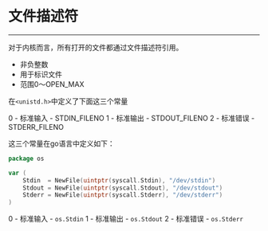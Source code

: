 # 文件描述符
---

对于内核而言，所有打开的文件都通过文件描述符引用。

* 非负整数
* 用于标识文件
* 范围0～OPEN_MAX

在`<unistd.h>`中定义了下面这三个常量

0 - 标准输入 - STDIN_FILENO
1 - 标准输出 - STDOUT_FILENO
2 - 标准错误 - STDERR_FILENO

这三个常量在go语言中定义如下：

```go
package os

var (
    Stdin  = NewFile(uintptr(syscall.Stdin), "/dev/stdin")
    Stdout = NewFile(uintptr(syscall.Stdout), "/dev/stdout")
    Stderr = NewFile(uintptr(syscall.Stderr), "/dev/stderr")
)
```

0 - 标准输入 - `os.Stdin`
1 - 标准输出 - `os.Stdout`
2 - 标准错误 - `os.Stderr`

